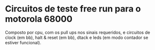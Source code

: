 # Circuitos de teste free run para o motorola 68000
Composto por cpu, com os pull ups nos sinais requeridos, e circuitos de clock (em bb), halt & reset (em bb), dtack e leds (em modo contador se estiver funcional).  
